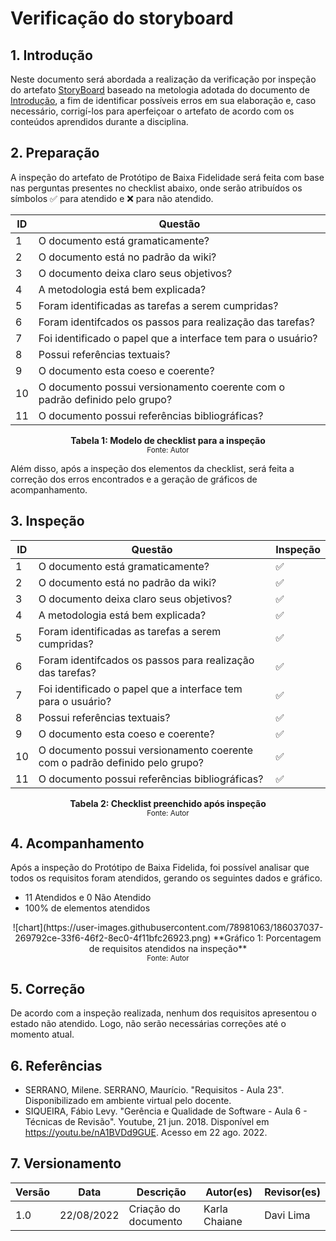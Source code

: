 # Verificação do storyboard

## 1. Introdução

Neste documento será abordada a realização da verificação por inspeção do artefato [StoryBoard](../design_avaliacao_desenvolvimento/nivel_1/storyboard.md) baseado na metologia adotada do documento de [Introdução](introducao.md), a fim de identificar possíveis erros em sua elaboração e, caso necessário, corrigí-los para aperfeiçoar o artefato de acordo com os conteúdos aprendidos durante a disciplina.

## 2. Preparação

A inspeção do artefato de Protótipo de Baixa Fidelidade será feita com base nas perguntas presentes no checklist abaixo, onde serão atribuídos os símbolos ✅ para atendido e ❌ para não atendido. 


<center>

| ID | Questão |
|--|--|
| 1 | O documento está gramaticamente? |
| 2 | O documento está no padrão da wiki? |
| 3 | O documento deixa claro seus objetivos? |
| 4 | A metodologia está bem explicada? |
| 5 | Foram identificadas as tarefas a serem cumpridas? |
| 6 | Foram identifcados os passos para realização das tarefas? |
| 7 | Foi identificado o papel que a interface tem para o usuário? |
| 8 | Possui referências textuais? |
| 9 | O documento esta coeso e coerente? |
| 10 | O documento possui versionamento coerente com o padrão definido pelo grupo? |
| 11 | O documento possui referências bibliográficas? |

**Tabela 1: Modelo de checklist para a inspeção** <br>
<small>Fonte: Autor</small></center>



Além disso, após a inspeção dos elementos da checklist, será feita a correção dos erros encontrados e a geração de gráficos de acompanhamento.

## 3. Inspeção

<center>

| ID | Questão | Inspeção |
|--|--|--|
| 1 | O documento está gramaticamente? | ✅ |
| 2 | O documento está no padrão da wiki? | ✅ |
| 3 | O documento deixa claro seus objetivos? | ✅ |
| 4 | A metodologia está bem explicada? | ✅ |
| 5 | Foram identificadas as tarefas a serem cumpridas? | ✅ |
| 6 | Foram identifcados os passos para realização das tarefas? | ✅ |
| 7 | Foi identificado o papel que a interface tem para o usuário? | ✅ |
| 8 | Possui referências textuais? | ✅ |
| 9 | O documento esta coeso e coerente? | ✅ |
| 10 | O documento possui versionamento coerente com o padrão definido pelo grupo? | ✅ |
| 11 | O documento possui referências bibliográficas? | ✅ |

**Tabela 2: Checklist preenchido após inspeção** <br>
<small>Fonte: Autor</small></center>

## 4. Acompanhamento 

Após a inspeção do Protótipo de Baixa Fidelida, foi possível analisar que todos os requisitos foram atendidos, gerando os seguintes dados e gráfico.

- 11 Atendidos e 0 Não Atendido
- 100% de elementos atendidos

<center>![chart](https://user-images.githubusercontent.com/78981063/186037037-269792ce-33f6-46f2-8ec0-4f11bfc26923.png)  
**Gráfico 1: Porcentagem de requisitos atendidos na inspeção** <br>
<small>Fonte: Autor</small></center>

## 5. Correção 
De acordo com a inspeção realizada, nenhum dos requisitos apresentou o estado não atendido. Logo, não serão necessárias correções até o momento atual.

## 6. Referências

- SERRANO, Milene. SERRANO, Maurício. "Requisitos - Aula 23". Disponibilizado em ambiente virtual pelo docente.
- SIQUEIRA, Fábio Levy. "Gerência e Qualidade de Software - Aula 6 - Técnicas de Revisão". Youtube, 21 jun. 2018. Disponível em https://youtu.be/nA1BVDd9GUE. Acesso em 22 ago. 2022. 

## 7. Versionamento
|Versão	| Data	| Descrição |	Autor(es)	| Revisor(es)|
|--------|----|-----------|-------|---------|
| 1.0 |	22/08/2022	| Criação do documento | Karla Chaiane | Davi Lima |